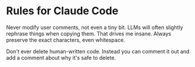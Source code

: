 # Rules for Claude Code

Never modify user comments, not even a tiny bit.
LLMs will often slightly rephrase things when copying them. 
That drives me insane.
Always preserve the exact characters, even whitespace.

Don't ever delete human-written code. 
Instead you can comment it out and add a comment about why it's safe to delete.
